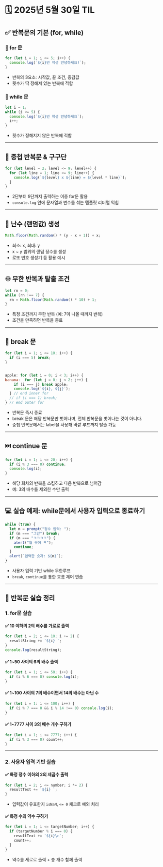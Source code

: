 # 🗓️ 2025년 5월 30일 TIL

## ✅ 반복문의 기본 (for, while)

### 📍 for 문
```js
for (let i = 1; i <= 5; i++) {
  console.log(`${i}번 학생 안녕하세요!`);
}
```
- 반복의 3요소: 시작값, 끝 조건, 증감값
- 횟수가 딱 정해져 있는 반복에 적합

### 📍 while 문
```js
let i = 1;
while (i <= 5) {
  console.log(`${i}번 학생 안녕하세요`);
  i++;
}
```
- 횟수가 정해지지 않은 반복에 적합

---

## 🔁 중첩 반복문 & 구구단

```js
for (let level = 2; level <= 9; level++) {
  for (let line = 1; line <= 9; line++) {
    console.log(`${level} x ${line} = ${level * line}`);
  }
}
```
- 2단부터 9단까지 출력하는 이중 for문 활용
- `console.log` 안에 문자열과 변수를 섞는 템플릿 리터럴 익힘

---

## 🎲 난수 (랜덤값) 생성

```js
Math.floor(Math.random() * (y - x + 1)) + x;
```
- 최소: x, 최대: y
- x ~ y 범위의 랜덤 정수를 생성
- 로또 번호 생성기 등 활용 예시

---

## ♾️ 무한 반복과 탈출 조건

```js
let rn = 0;
while (rn !== 7) {
  rn = Math.floor(Math.random() * 10) + 1;
}
```
- 특정 조건까지 무한 반복 (예: 7이 나올 때까지 반복)
- 조건을 만족하면 반복을 종료

---

## 🛑 break 문

```js
for (let i = 1; i <= 10; i++) {
  if (i === 5) break;
}


apple: for (let i = 0; i < 3; i++) {
banana:  for (let j = 0; j < 2; j++) {
    if (i === j) break apple;
    console.log(`${i}, ${j}`);
  } // end inner for
  // if (i === 1) break;
} // end outer for
```
- 반복문 즉시 종료
- break 문은 해당 반복문만 벗어나며, 전체 반복문을 벗어나는 것이 아니다.
- 중첩 반복문에서는 label을 사용해 바깥 루프까지 탈출 가능

---

## ⏭️ continue 문

```js
for (let i = 1; i <= 20; i++) {
  if (i % 3 === 0) continue;
  console.log(i);
}
```
- 해당 회차의 반복을 스킵하고 다음 반복으로 넘어감
- 예: 3의 배수를 제외한 수만 출력

---

## 💻 실습 예제: while문에서 사용자 입력으로 종료하기

```js
while (true) {
  let n = prompt("정수 입력: ");
  if (n === "그만") break;
  if (n === "ㅋㅋㅋㅋ") {
    alert("뭘 웃어 ㅋ");
    continue;
  }
  alert(`입력한 숫자: ${n}`);
}
```
- 사용자 입력 기반 while 무한루프
- `break`, `continue`를 통한 흐름 제어 연습

---

## 🧪 반복문 실습 정리

### 1. for문 실습

#### ✅ 10 이하의 2의 배수를 가로로 출력
```js
for (let i = 2; i <= 10; i += 2) {
  resultString += `${i} `;
}
console.log(resultString);
```

#### ✅ 1~50 사이의 6의 배수 출력
```js
for (let i = 1; i <= 50; i++) {
  if (i % 6 === 0) console.log(i);
}
```

#### ✅ 1~100 사이의 7의 배수이면서 14의 배수는 아닌 수
```js
for (let i = 1: i <= 100; i++) {
  if (i % 7 === 0 && i % 14 !== 0) console.log(i);
}
```

#### ✅ 1~7777 사이 3의 배수 개수 구하기
```js
for (let i = 1; i <= 7777; i++) {
  if (i % 3 === 0) count++;
}
```

---

### 2. 사용자 입력 기반 실습

#### ✅ 특정 정수 이하의 2의 제곱수 출력
```js
for (let i = 2; i <= number; i *= 2) {
  resultText += `${i} `;
}
```
- 입력값이 유효한지 `isNaN`, `<= 0` 체크로 예외 처리

#### ✅ 특정 수의 약수 구하기
```js
for (let i = 1; i <= targetNumber; i++) {
  if (targetNumber % i === 0) {
    resultText += `${i}\n`;
    count++;
  }
}
```
- 약수를 세로로 출력 + 총 개수 함께 출력
